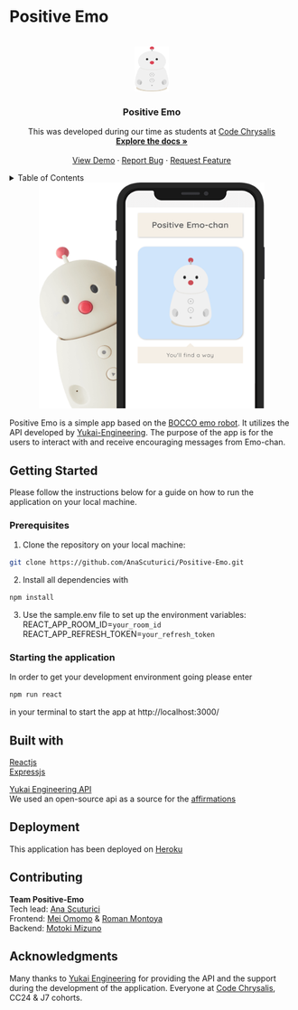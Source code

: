 # Positive Emo

<!-- PROJECT LOGO -->
<br />
<div align="center">
  <a href="https://github.com/AnaScuturici/Positive-Emo">
    <img src="src/img/img_bocco.png" alt="Logo" width="60" height="80">
  </a>

<h3 align="center">Positive Emo</h3>

  <p align="center">
    This was developed during our time as students at <a href="https://www.codechrysalis.io/">Code Chrysalis</a> 
    <br />
    <a href="https://github.com/AnaScuturici/Positive-Emo"><strong>Explore the docs »</strong></a>
    <br />
    <br />
    <a href="https://github.com/github_username/repo_name">View Demo</a>
    ·
    <a href="https://github.com/AnaScuturici/Positive-Emo/issues">Report Bug</a>
    ·
    <a href="https://github.com/AnaScuturici/Positive-Emo/issues">Request Feature</a>
  </p>
</div>

<!-- TABLE OF CONTENTS -->
<details>
  <summary>Table of Contents</summary>
  <ol>
    <li>
      <a href="#about-the-project">About The Project</a>
    </li>
    <li>
      <a href="#getting-started">Getting Started</a>
      <ul>
        <li><a href="#prerequisites">Prerequisites</a></li>
        <li><a href="#installation">Starting the application</a></li>
      </ul>
    </li>
    <li><a href="#built-with">Built with</a></li>
    <li><a href="#deployment">Deployment</a></li>
    <li><a href="#contributing">Contributing</a></li>
    <li><a href="#acknowledgments">Acknowledgments</a></li>
  </ol>
</details>

<div align="center">
<img src="src/img/application_emo.png" alt="App" width="400" height="400">
</div>

Positive Emo is a simple app based on the [BOCCO emo robot](https://www.bocco.me/en/). It utilizes the API developed by [Yukai-Engineering](https://www.ux-xu.com/en).
The purpose of the app is for the users to interact with and receive encouraging messages from Emo-chan.

## Getting Started

Please follow the instructions below for a guide on how to run the application on your local machine.

### Prerequisites

1. Clone the repository on your local machine: 
```sh 
git clone https://github.com/AnaScuturici/Positive-Emo.git
```
2. Install all dependencies with 
```sh
npm install
```
3. Use the sample.env file to set up the environment variables:  
    REACT_APP_ROOM_ID=`your_room_id`  
    REACT_APP_REFRESH_TOKEN=`your_refresh_token`  

### Starting the application

In order to get your development environment going please enter 
```sh 
npm run react
``` 
in your terminal to start the app at http://localhost:3000/

## Built with

[Reactjs](https://reactjs.org/)  
[Expressjs](https://expressjs.com/)  

[Yukai Engineering API](https://platform-api.bocco.me/api-docs/)  
We used an open-source api as a source for the [affirmations](https://github.com/annthurium/affirmations.git)

## Deployment

This application has been deployed on [Heroku](https://positive-emo.herokuapp.com/)

## Contributing

**Team Positive-Emo**  
Tech lead: [Ana Scuturici](https://github.com/AnaScuturici)   
Frontend: [Mei Omomo](https://github.com/mei-omomo) & [Roman Montoya](https://github.com/Roman4u)  
Backend: [Motoki Mizuno](https://github.com/Motoki-tech)

## Acknowledgments

Many thanks to [Yukai Engineering](https://www.ux-xu.com/en) for providing the API and the support during the development of the application.
Everyone at [Code Chrysalis](https://www.codechrysalis.io/), CC24 & J7 cohorts.
